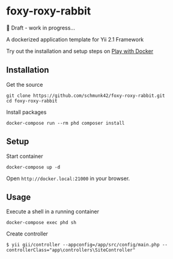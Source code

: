 # foxy-roxy-rabbit

:rotating_light: Draft - work in progress...

A dockerized application template for Yii 2.1 Framework

Try out the installation and setup steps on [Play with Docker](http://labs.play-with-docker.com/)

## Installation

Get the source

    git clone https://github.com/schmunk42/foxy-roxy-rabbit.git
    cd foxy-roxy-rabbit

Install packages

    docker-compose run --rm phd composer install

## Setup

Start container

    docker-compose up -d

Open `http://docker.local:21000` in your browser.

## Usage

Execute a shell in a running container

    docker-compose exec phd sh

Create controller

    $ yii gii/controller --appconfig=/app/src/config/main.php --controllerClass="app\controllers\SiteController"
